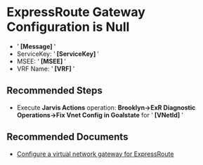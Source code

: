 <properties
    pageTitle="Gateway Configuration Is Null"
    description="Gateway Configuration Is Null"
    infoBubbleText="Gateway Configuration Is Null"
    service="microsoft.network"
    resource="ExpressRoute"
    authors="pareshmu"
    ms.author="pareshmu"
    diagnosticScenario="ExRRnmBrooklynConsistencyGatewayConfigurationIsNullInsight"
    displayOrder=""
    articleId="ExRRnmBrooklynConsistencyGatewayConfigurationIsNullInsight"
    selfHelpType="diagnostics"
    supportTopicIds="32586802, 32586803, 32586804, 32586805, 32539949, 32539950, 32539954, 32539963"
    resourceTags="windows"
    productPesIds="15480"
    cloudEnvironments="public, Fairfax, usnat, ussec"
 	ownershipId="CloudNet_AzureExpressRoute"
/>

# **ExpressRoute Gateway Configuration is Null**
<!--/issueDescription-->

* '**<!--$Message--> [Message] <!--/$Message-->**'  </br>
* ServiceKey: '**<!--$ServiceKey--> [ServiceKey] <!--/$ServiceKey-->**' </br>
* MSEE: '**<!--$MSEE--> [MSEE] <!--/$MSEE-->**' </br>
* VRF Name: '**<!--$VRF--> [VRF] <!--/$VRF-->**'</br>

<!--/issueDescription-->

## **Recommended Steps**

+ Execute **Jarvis Actions** operation: **Brooklyn->ExR Diagnostic Operations->Fix Vnet Config in Goalstate** for '**<!--$VNetId--> [VNetId] <!--/$VNetId-->**'


## **Recommended Documents**

* [Configure a virtual network gateway for ExpressRoute](https://docs.microsoft.com/azure/expressroute/expressroute-howto-add-gateway-portal-resource-manager)
